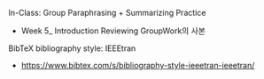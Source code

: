 In-Class: Group Paraphrasing + Summarizing Practice
- Week 5_ Introduction Reviewing GroupWork의 사본

BibTeX bibliography style: IEEEtran
- https://www.bibtex.com/s/bibliography-style-ieeetran-ieeetran/
